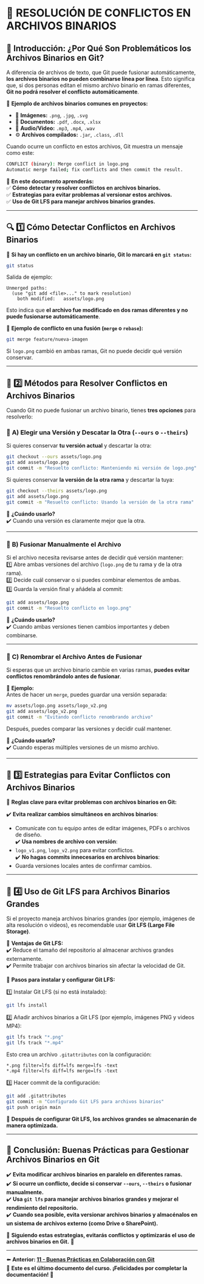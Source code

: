 # 📄 RESOLUCIÓN DE CONFLICTOS EN ARCHIVOS BINARIOS

## 📌 **Introducción: ¿Por Qué Son Problemáticos los Archivos Binarios en Git?**

A diferencia de archivos de texto, que Git puede fusionar automáticamente, **los archivos binarios no pueden combinarse línea por línea**. Esto significa que, si dos personas editan el mismo archivo binario en ramas diferentes, **Git no podrá resolver el conflicto automáticamente**.

📌 **Ejemplo de archivos binarios comunes en proyectos:**
- 🎨 **Imágenes:** `.png`, `.jpg`, `.svg`
- 📄 **Documentos:** `.pdf`, `.docx`, `.xlsx`
- 🎵 **Audio/Video:** `.mp3`, `.mp4`, `.wav`
- ⚙️ **Archivos compilados:** `.jar`, `.class`, `.dll`

Cuando ocurre un conflicto en estos archivos, Git muestra un mensaje como este:
```sh
CONFLICT (binary): Merge conflict in logo.png
Automatic merge failed; fix conflicts and then commit the result.
```
📌 **En este documento aprenderás:**  
✅ **Cómo detectar y resolver conflictos en archivos binarios.**  
✅ **Estrategias para evitar problemas al versionar estos archivos.**  
✅ **Uso de Git LFS para manejar archivos binarios grandes.**

---

## 🔍 **1️⃣ Cómo Detectar Conflictos en Archivos Binarios**

📌 **Si hay un conflicto en un archivo binario, Git lo marcará en `git status`:**
```sh
git status
```
Salida de ejemplo:
```
Unmerged paths:
  (use "git add <file>..." to mark resolution)
    both modified:   assets/logo.png
```
Esto indica que **el archivo fue modificado en dos ramas diferentes y no puede fusionarse automáticamente**.

📌 **Ejemplo de conflicto en una fusión (`merge` o `rebase`):**
```sh
git merge feature/nueva-imagen
```
Si `logo.png` cambió en ambas ramas, Git no puede decidir qué versión conservar.

---

## 📌 **2️⃣ Métodos para Resolver Conflictos en Archivos Binarios**

Cuando Git no puede fusionar un archivo binario, tienes **tres opciones** para resolverlo:

### 🔹 **A) Elegir una Versión y Descatar la Otra (`--ours` o `--theirs`)**

Si quieres conservar **tu versión actual** y descartar la otra:
```sh
git checkout --ours assets/logo.png
git add assets/logo.png
git commit -m "Resuelto conflicto: Manteniendo mi versión de logo.png"
```
Si quieres conservar **la versión de la otra rama** y descartar la tuya:
```sh
git checkout --theirs assets/logo.png
git add assets/logo.png
git commit -m "Resuelto conflicto: Usando la versión de la otra rama"
```
📌 **¿Cuándo usarlo?**  
✔️ Cuando una versión es claramente mejor que la otra.

---

### 🔹 **B) Fusionar Manualmente el Archivo**

Si el archivo necesita revisarse antes de decidir qué versión mantener:  
1️⃣ Abre ambas versiones del archivo (`logo.png` de tu rama y de la otra rama).  
2️⃣ Decide cuál conservar o si puedes combinar elementos de ambas.  
3️⃣ Guarda la versión final y añádela al commit:
   ```sh
   git add assets/logo.png
   git commit -m "Resuelto conflicto en logo.png"
   ```
📌 **¿Cuándo usarlo?**  
✔️ Cuando ambas versiones tienen cambios importantes y deben combinarse.

---

### 🔹 **C) Renombrar el Archivo Antes de Fusionar**

Si esperas que un archivo binario cambie en varias ramas, **puedes evitar conflictos renombrándolo antes de fusionar**.

📌 **Ejemplo:**  
Antes de hacer un `merge`, puedes guardar una versión separada:
```sh
mv assets/logo.png assets/logo_v2.png
git add assets/logo_v2.png
git commit -m "Evitando conflicto renombrando archivo"
```
Después, puedes comparar las versiones y decidir cuál mantener.

📌 **¿Cuándo usarlo?**  
✔️ Cuando esperas múltiples versiones de un mismo archivo.

---

## 🚀 **3️⃣ Estrategias para Evitar Conflictos con Archivos Binarios**

📌 **Reglas clave para evitar problemas con archivos binarios en Git:**

✔️ **Evita realizar cambios simultáneos en archivos binarios**:
- Comunícate con tu equipo antes de editar imágenes, PDFs o archivos de diseño.  
  ✔️ **Usa nombres de archivo con versión**:
- `logo_v1.png`, `logo_v2.png` para evitar conflictos.  
  ✔️ **No hagas commits innecesarios en archivos binarios**:
- Guarda versiones locales antes de confirmar cambios.

---

## 🔄 **4️⃣ Uso de Git LFS para Archivos Binarios Grandes**

Si el proyecto maneja archivos binarios grandes (por ejemplo, imágenes de alta resolución o videos), es recomendable usar **Git LFS (Large File Storage)**.

📌 **Ventajas de Git LFS:**  
✔️ Reduce el tamaño del repositorio al almacenar archivos grandes externamente.  
✔️ Permite trabajar con archivos binarios sin afectar la velocidad de Git.

📌 **Pasos para instalar y configurar Git LFS:**

1️⃣ Instalar Git LFS (si no está instalado):
```sh
git lfs install
```
2️⃣ Añadir archivos binarios a Git LFS (por ejemplo, imágenes PNG y videos MP4):
```sh
git lfs track "*.png"
git lfs track "*.mp4"
```
Esto crea un archivo `.gitattributes` con la configuración:
```
*.png filter=lfs diff=lfs merge=lfs -text
*.mp4 filter=lfs diff=lfs merge=lfs -text
```
3️⃣ Hacer commit de la configuración:
```sh
git add .gitattributes
git commit -m "Configurado Git LFS para archivos binarios"
git push origin main
```
📌 **Después de configurar Git LFS, los archivos grandes se almacenarán de manera optimizada.**

---

## 🎯 **Conclusión: Buenas Prácticas para Gestionar Archivos Binarios en Git**

✔️ **Evita modificar archivos binarios en paralelo en diferentes ramas.**  
✔️ **Si ocurre un conflicto, decide si conservar `--ours`, `--theirs` o fusionar manualmente.**  
✔️ **Usa `git lfs` para manejar archivos binarios grandes y mejorar el rendimiento del repositorio.**  
✔️ **Cuando sea posible, evita versionar archivos binarios y almacénalos en un sistema de archivos externo (como Drive o SharePoint).**

📌 **Siguiendo estas estrategias, evitarás conflictos y optimizarás el uso de archivos binarios en Git.** 🚀

---

⬅️ **Anterior: [11 - Buenas Prácticas en Colaboración con Git](11_BUENAS_PRACTICAS_COLABORACION_GIT.md)**  
📌 **Este es el último documento del curso. ¡Felicidades por completar la documentación! 🎉**


